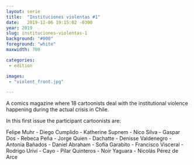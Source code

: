 ```yaml
---
layout: serie
title:  "Instituciones violentas #1"
date:   2019-12-06 19:15:02 -0300
year: 2019
slug: instituciones-violentas-1
background: "#000"
foreground: "white"
maxwidth: 700

categories:
 - edition

images:
 - "violent_front.jpg"

---
```


A comics magazine where 18 cartoonists deal with the institutional violence happening during the actual crisis in Chile.

In this first issue the participant cartoonists are:

Felipe Muhr - Diego Cumplido - Katherine Supnem - Nico Silva - Gaspar Dos - Rebeca Peña - Jorge Quien - Dachatte - Denisse Valdenegro - Antonia Bañados - Daniel Abraham - Sofía Garabito - Francisco Visceral - Rodrigo Uriví - Cayo - Pilar Quinteros - Noir Yaguara - Nicolás Pérez de Arce